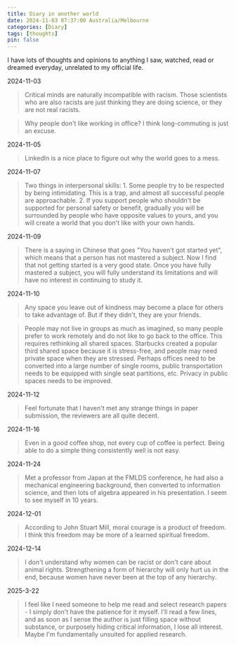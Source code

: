 ```yaml
---
title: Diary in another world
date: 2024-11-03 07:37:00 Australia/Melbourne
categories: [Diary]
tags: [thoughts]
pin: false
---
```


I have lots of thoughts and opinions to anything I saw, watched, read or dreamed everyday, unrelated to my official life. 

2024-11-03
>Critical minds are naturally incompatible with racism. Those scientists who are also racists are just thinking they are doing science, or they are not real racists.

>Why people don't like working in office? I think long-commuting is just an excuse.

2024-11-05
>LinkedIn is a nice place to figure out why the world goes to a mess. 

2024-11-07
>Two things in interpersonal skills: 1. Some people try to be respected by being intimidating. This is a trap, and almost all successful people are approachable. 2. If you support people who shouldn't be supported for personal safety or benefit, gradually you will be surrounded by people who have opposite values ​​to yours, and you will create a world that you don't like with your own hands.

2024-11-09
>There is a saying in Chinese that goes "You haven't got started yet", which means that a person has not mastered a subject. Now I find that not getting started is a very good state. Once you have fully mastered a subject, you will fully understand its limitations and will have no interest in continuing to study it.

2024-11-10
>Any space you leave out of kindness may become a place for others to take advantage of. But if they didn't, they are your friends.

>People may not live in groups as much as imagined, so many people prefer to work remotely and do not like to go back to the office. This requires rethinking all shared spaces. Starbucks created a popular third shared space because it is stress-free, and people may need private space when they are stressed. Perhaps offices need to be converted into a large number of single rooms, public transportation needs to be equipped with single seat partitions, etc. Privacy in public spaces needs to be improved.

2024-11-12
>Feel fortunate that I haven't met any strange things in paper submission, the reviewers are all quite decent. 

2024-11-16
>Even in a good coffee shop, not every cup of coffee is perfect. Being able to do a simple thing consistently well is not easy.

2024-11-24
>Met a professor from Japan at the FMLDS conference, he had also a mechanical engineering background, then converted to information science, and then lots of algebra appeared in his presentation. I seem to see myself in 10 years.

2024-12-01
>According to John Stuart Mill, moral courage is a product of freedom. I think this freedom may be more of a learned spiritual freedom.

2024-12-14
>I don't understand why women can be racist or don't care about animal rights. Strengthening a form of hierarchy will only hurt us in the end, because women have never been at the top of any hierarchy.

2025-3-22
>I feel like I need someone to help me read and select research papers - I simply don't have the patience for it myself. I'll read a few lines, and as soon as I sense the author is just filling space without substance, or purposely hiding critical information, I lose all interest. Maybe I'm fundamentally unsuited for applied research.
